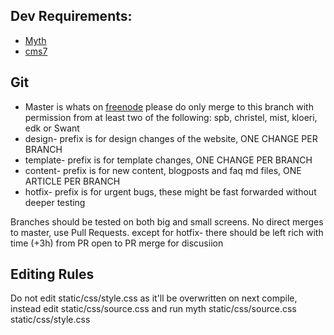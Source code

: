 ## Dev Requirements:

* [Myth](http://www.myth.io/)
* [cms7](https://github.com/edk0/cms7)

## Git

* Master is whats on [freenode](https://freenode.net) please do only merge to this branch with permission from at least two of the following: spb, christel, mist, kloeri, edk or Swant
* design- prefix is for design changes of the website, ONE CHANGE PER BRANCH
* template- prefix is for template changes, ONE CHANGE PER BRANCH
* content- prefix is for new content, blogposts and faq md files, ONE ARTICLE PER BRANCH
* hotfix- prefix is for urgent bugs, these might be fast forwarded without deeper testing

Branches should be tested on both big and small screens.
No direct merges to master, use Pull Requests.
except for hotfix- there should be left rich with time (+3h) from PR open to PR merge for discusiion

## Editing Rules

Do not edit static/css/style.css as it'll be overwritten on next compile, instead edit static/css/source.css and run myth static/css/source.css static/css/style.css
